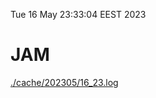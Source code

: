 Tue 16 May 23:33:04 EEST 2023
# JAM
<a href='./cache/202305/16_23.log'>./cache/202305/16_23.log</a>
